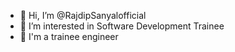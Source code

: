 - 👋 Hi, I’m @RajdipSanyalofficial
- 👀 I’m interested in Software Development Trainee
- 👀 I'm a trainee engineer
